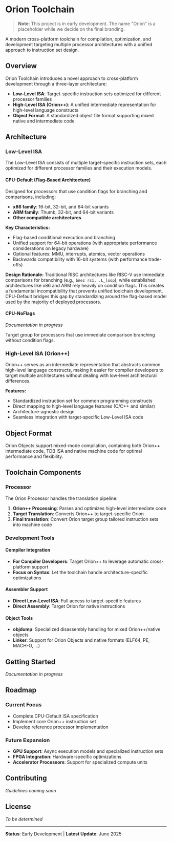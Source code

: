# Orion Toolchain

> **Note**: This project is in early development. The name "Orion" is a placeholder while we decide on the final branding.

A modern cross-platform toolchain for compilation, optimization, and development targeting multiple processor architectures with a unified approach to instruction set design.

## Overview

Orion Toolchain introduces a novel approach to cross-platform development through a three-layer architecture:

- **Low-Level ISA**: Target-specific instruction sets optimized for different processor families
- **High-Level ISA (Orion++)**: A unified intermediate representation for high-level language constructs
- **Object Format**: A standardized object file format supporting mixed native and intermediate code

## Architecture

### Low-Level ISA

The Low-Level ISA consists of multiple target-specific instruction sets, each optimized for different processor families and their execution models.

#### CPU-Default (Flag-Based Architecture)

Designed for processors that use condition flags for branching and comparisons, including:

- **x86 family**: 16-bit, 32-bit, and 64-bit variants
- **ARM family**: Thumb, 32-bit, and 64-bit variants
- **Other compatible architectures**

**Key Characteristics:**
- Flag-based conditional execution and branching
- Unified support for 64-bit operations (with appropriate performance considerations on legacy hardware)
- Optional features: MMU, interrupts, atomics, vector operations
- Backwards compatibility with 16-bit systems (with performance trade-offs)

**Design Rationale:**
Traditional RISC architectures like RISC-V use immediate comparisons for branching (e.g., `bnez rs1, .L_loop`), while established architectures like x86 and ARM rely heavily on condition flags. This creates a fundamental incompatibility that prevents unified toolchain development. CPU-Default bridges this gap by standardizing around the flag-based model used by the majority of deployed processors.

#### CPU-NoFlags

*Documentation in progress*

Target group for processors that use immediate comparison branching without condition flags.

### High-Level ISA (Orion++)

Orion++ serves as an intermediate representation that abstracts common high-level language constructs, making it easier for compiler developers to target multiple architectures without dealing with low-level architectural differences.

**Features:**
- Standardized instruction set for common programming constructs
- Direct mapping to high-level language features (C/C++ and similar)
- Architecture-agnostic design
- Seamless integration with target-specific Low-Level ISA code

## Object Format

Orion Objects support mixed-mode compilation, containing both Orion++ intermediate code, TDB ISA and native machine code for optimal performance and flexibility.

## Toolchain Components

### Processor

The Orion Processor handles the translation pipeline:

1. **Orion++ Processing**: Parses and optimizes high-level intermediate code
2. **Target Translation**: Converts Orion++ to target-specific Orion
3. **Final translation**: Convert Orion target group tailored instruction sets into machine code 

### Development Tools

#### Compiler Integration
- **For Compiler Developers**: Target Orion++ to leverage automatic cross-platform support
- **Focus on Syntax**: Let the toolchain handle architecture-specific optimizations

#### Assembler Support
- **Direct Low-Level ISA**: Full access to target-specific features
- **Direct Assembly**: Target Orion for native instructions

#### Object Tools
- **objdump**: Specialized disassembly handling for mixed Orion++/native objects
- **Linker**: Support for Orion Objects and native formats (ELF64, PE, MACH-O, ...)

## Getting Started

*Documentation in progress*

## Roadmap

### Current Focus
- Complete CPU-Default ISA specification
- Implement core Orion++ instruction set
- Develop reference processor implementation

### Future Expansion
- **GPU Support**: Async execution models and specialized instruction sets
- **FPGA Integration**: Hardware-specific optimizations
- **Accelerator Processors**: Support for specialized compute units

## Contributing

*Guidelines coming soon*

## License

*To be determined*

---

**Status**: Early Development | **Latest Update**: June 2025